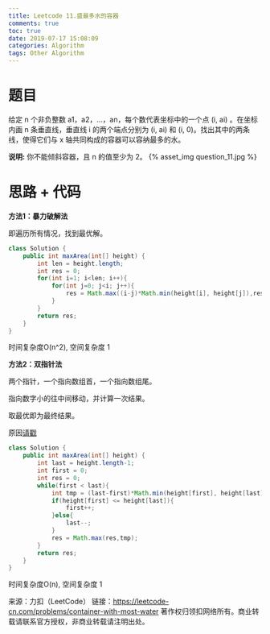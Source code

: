 ```yaml
---
title: Leetcode 11.盛最多水的容器
comments: true
toc: true
date: 2019-07-17 15:08:09
categories: Algorithm
tags: Other Algorithm
---
```


# 题目

给定 n 个非负整数 a1，a2，...，an，每个数代表坐标中的一个点 (i, ai) 。在坐标内画 n 条垂直线，垂直线 i 的两个端点分别为 (i, ai) 和 (i, 0)。找出其中的两条线，使得它们与 x 轴共同构成的容器可以容纳最多的水。

**说明:** 你不能倾斜容器，且 n 的值至少为 2。
{% asset_img question_11.jpg %}

# 思路 + 代码

**方法1：暴力破解法**

即遍历所有情况，找到最优解。

```java
class Solution {
    public int maxArea(int[] height) {
        int len = height.length;
        int res = 0;
        for(int i=1; i<len; i++){
            for(int j=0; j<i; j++){
                res = Math.max((i-j)*Math.min(height[i], height[j]),res);
            }
        }
        return res;
    }
}
```
时间复杂度O(n^2), 空间复杂度 1

**方法2：双指针法**

两个指针，一个指向数组首，一个指向数组尾。

指向数字小的往中间移动，并计算一次结果。

取最优即为最终结果。

原因[请戳](https://leetcode.com/problems/container-with-most-water/discuss/6099/Yet-another-way-to-see-what-happens-in-the-O(n)-algorithm)

```java
class Solution {
    public int maxArea(int[] height) {
        int last = height.length-1;
        int first = 0;
        int res = 0;
        while(first < last){
            int tmp = (last-first)*Math.min(height[first], height[last]);
            if(height[first] <= height[last]){
                first++;
            }else{
                last--;
            }
            res = Math.max(res,tmp);
        }
        return res;
    }
}
```

时间复杂度O(n), 空间复杂度 1 

来源：力扣（LeetCode）
链接：https://leetcode-cn.com/problems/container-with-most-water
著作权归领扣网络所有。商业转载请联系官方授权，非商业转载请注明出处。